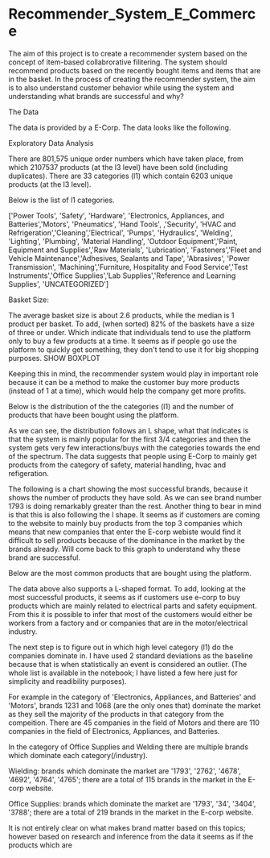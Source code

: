 # Recommender_System_E_Commerce
The aim of this project is to create a recommender system based on the concept of item-based collabrorative filitering. The system should recommend products based on the recently bought items and items that are in the basket. In the process of creating the recommender system, the aim is to also understand customer behavior while using the system and understanding what brands are successful and why? 

The Data 

The data is provided by a E-Corp. The data looks like the following. 









Exploratory Data Analysis 

There are 801,575 unique order numbers which have taken place, from which 2107537 products (at the l3 level) have been sold (including duplicates). There are 33 categories (l1) which contain 6203 unique products (at the l3 level).

Below is the list of l1 categories. 

['Power Tools', 'Safety', 'Hardware', 'Electronics, Appliances, and Batteries','Motors', 'Pneumatics', 'Hand Tools',
,'Security', 'HVAC and Refrigeration','Cleaning','Electrical', 'Pumps', 'Hydraulics', 'Welding', 'Lighting', 'Plumbing', 'Material Handling', 'Outdoor Equipment','Paint, Equipment and Supplies','Raw Materials', 'Lubrication', 'Fasteners','Fleet and Vehicle Maintenance','Adhesives, Sealants and Tape', 'Abrasives', 'Power Transmission', 'Machining','Furniture, Hospitality and Food Service','Test Instruments','Office Supplies','Lab Supplies','Reference and Learning Supplies',
 'UNCATEGORIZED']
 
 
 Basket Size:
 
 The average basket size is about 2.6 products, while the median is 1 product per basket. To add, (when sorted) 82% of the baskets have a size of three or under. Which indicate that individuals tend to use the platform only to buy a few products at a time. It seems as if people go use the platform to quickly get something, they don't tend to use it for big shopping purposes. SHOW BOXPLOT 
 
 
 
 Keeping this in mind, the recommender system would play in important role because it can be a method to make the customer buy more products (instead of 1 at a time), which would help the company get more profits. 
 
 
 Below is the distribution of the the categories (l1) and the number of products that have been bought using the platform. 
 
 
 
As we can see, the distribution follows an L shape, what that indicates is that the system is mainly popular for the first 3/4 categories and then the system gets very few interactions/buys with the categories towards the end of the spectrum. The data suggests that people using E-Corp to mainly get products from the category of safety, material handling, hvac and refigeration. 



The following is a chart showing the most successful brands, because it shows the number of products they have sold. As we can see brand number 1793 is doing remarkably greater than the rest. Another thing to bear in mind is that this is also following the l shape. It seems as if customers are coming to the website to mainly buy products from the top 3 companies which means that new companies that enter the E-corp webiste would find it difficult to sell products because of the dominance in the market by the brands already. Will come back to this graph to understand why these brand are successful. 


Below are the most common products that are bought using the platform. 


The data above also supports a L-shaped format. To add, looking at the most successful products, it seems as if customers use e-corp to buy products which are mainly related to electrical parts and safety equipment. From this it is possible to infer that most of the customers would either be workers from a factory and or companies that are in the motor/electrical industry. 




The next step is to figure out in which high level category (l1) do the companies dominate in. I have used 2 standard deviations as the baseline because that is when statistically an event is considered an outlier. (The whole list is available in the notebook; I have listed a few here just for simplicity and readibility purposes). 

For example in the category of 'Electronics, Appliances, and Batteries' and 'Motors', brands 1231 and 1068 (are the only ones that) dominate the market as they sell the majority of the products in that category from the compeition. There are 45 companies in the field of Motors and there are 110 companies in the field of Electronics, Appliances, and Batteries. 


In the category of Office Supplies and Welding there are multiple brands which dominate each category(/industry). 

Wielding: brands which dominate the market are '1793', '2762', '4678', '4692', '4764', '4765'; there are a total of 115 brands in the market in the E-corp website. 

Office Supplies: brands which dominate the market are '1793', '34', '3404', '3788'; there are a total of 219 brands in the market in the E-corp website. 

It is not entirely clear on what makes brand matter based on this topics; however based on research and inference from the data it seems as if the products which are 



